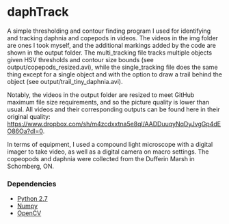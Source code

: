 # daphTrack

A simple thresholding and contour finding program I used for identifying and tracking daphnia and copepods in videos. The videos in the img folder are ones I took myself, and the additional markings added by the code are shown in the output folder. The multi\_tracking file tracks multiple objects given HSV thresholds and contour size bounds (see output/copepods\_resized.avi), while the single\_tracking file does the same thing except for a single object and with the option to draw a trail behind the object (see output/trail\_tiny\_daphnia.avi).

Notably, the videos in the output folder are resized to meet GitHub maximum file size requirements, and so the picture quality is lower than usual. All videos and their corresponding outputs can be found here in their original quality: https://www.dropbox.com/sh/m4zcdxxtna5e8ql/AADDuuqyNqDyJvgGp4dEO86Oa?dl=0.

In terms of equipment, I used a compound light microscope with a digital imager to take video, as well as a digital camera on macro settings. The copeopods and daphnia were collected from the Dufferin Marsh in Schomberg, ON.

### Dependencies

- [Python 2.7](https://www.python.org/downloads/)
- [Numpy](http://www.numpy.org/)
- [OpenCV](http://opencv.org/)
